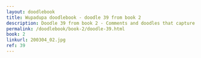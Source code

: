 ```yaml
---
layout: doodlebook
title: Wupadupa doodlebook - doodle 39 from book 2
description: Doodle 39 from book 2 - Comments and doodles that capture the essence of this event  
permalink: /doodlebook/book-2/doodle-39.html
book: 2
linkurl: 200304_02.jpg
ref: 39
---	  
```

																																																																							